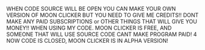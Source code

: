 WHEN CODE SOURCE WILL BE OPEN YOU CAN MAKE YOUR OWN VERSION OF MOON CLICKER BUT YOU NEED TO GIVE ME CREDITS!! DONT MAKE ANY PAID SUBSCRIPTIONS or OTHER THINGS THAT WILL GIVE YOU MONEY!! WHEN USING MY CODE. MOON CLICKER IS FREE, AND SOMEONE THAT WILL USE SOURCE CODE CANT MAKE PROGRAM PAID!
4 NOW CODE IS CLOSED, MOON CLICKER IS IN ALPHA VERSION!
